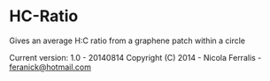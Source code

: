 HC-Ratio 
========

Gives an average H:C ratio from a graphene patch within a circle

Current version: 1.0 - 20140814
Copyright (C) 2014 - Nicola Ferralis - feranick@hotmail.com
